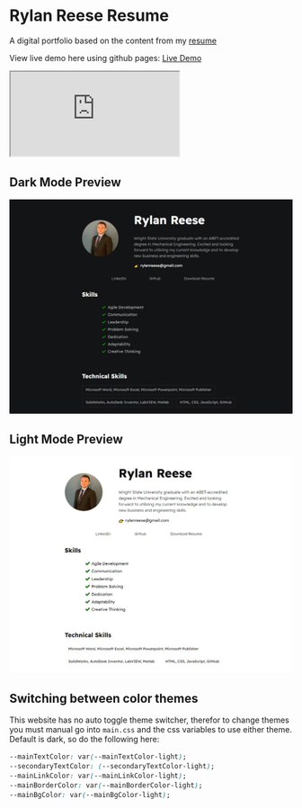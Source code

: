 # Rylan Reese Resume

A digital portfolio based on the content from my
[resume](./assets/RylanReese_Resume2022.pdf)

View live demo here using github pages: [Live Demo](https://github.com/RAC11/Resume-Website)

<iframe src="https://rac11.github.io/Random-Choice-Picker/"></iframe>

## Dark Mode Preview

![Theme extension](./assets/images/Darkmode.jpg)

## Light Mode Preview

![Theme extension](./assets/images/Lightmode.jpg)

## Switching between color themes

This website has no auto toggle theme switcher, therefor to change themes you must manual go into `main.css` and the css variables to use either theme. Default is dark, so do the following here:

```css
--mainTextColor: var(--mainTextColor-light);
--secondaryTextColor: (--secondaryTextColor-light);
--mainLinkColor: var(--mainLinkColor-light);
--mainBorderColor: var(--mainBorderColor-light);
--mainBgColor: var(--mainBgColor-light);
```
